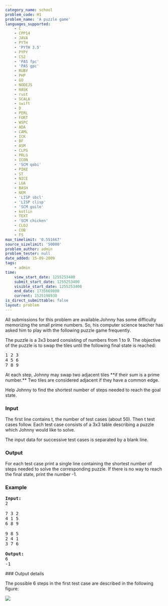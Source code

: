 ```yaml
---
category_name: school
problem_code: H1
problem_name: 'A puzzle game'
languages_supported:
    - C
    - CPP14
    - JAVA
    - PYTH
    - 'PYTH 3.5'
    - PYPY
    - CS2
    - 'PAS fpc'
    - 'PAS gpc'
    - RUBY
    - PHP
    - GO
    - NODEJS
    - HASK
    - rust
    - SCALA
    - swift
    - D
    - PERL
    - FORT
    - WSPC
    - ADA
    - CAML
    - ICK
    - BF
    - ASM
    - CLPS
    - PRLG
    - ICON
    - 'SCM qobi'
    - PIKE
    - ST
    - NICE
    - LUA
    - BASH
    - NEM
    - 'LISP sbcl'
    - 'LISP clisp'
    - 'SCM guile'
    - kotlin
    - TEXT
    - 'SCM chicken'
    - CLOJ
    - COB
    - FS
max_timelimit: '0.551667'
source_sizelimit: '50000'
problem_author: admin
problem_tester: null
date_added: 15-09-2009
tags:
    - admin
time:
    view_start_date: 1255253400
    submit_start_date: 1255253400
    visible_start_date: 1255253400
    end_date: 1735669800
    current: 1525198930
is_direct_submittable: false
layout: problem
---
```

All submissions for this problem are available.Johnny has some difficulty memorizing the small prime numbers. So, his computer science teacher has asked him to play with the following puzzle game frequently.

The puzzle is a 3x3 board consisting of numbers from 1 to 9. The objective of the puzzle is to swap the tiles until the following final state is reached:

<pre>
1 2 3
4 5 6
7 8 9
</pre>At each step, Johnny may swap two adjacent tiles **if their sum is a prime number.** Two tiles are considered adjacent if they have a common edge.

Help Johnny to find the shortest number of steps needed to reach the goal state.

### Input

The first line contains t, the number of test cases (about 50). Then t test cases follow. Each test case consists of a 3x3 table describing a puzzle which Johnny would like to solve.

The input data for successive test cases is separated by a blank line.

### Output

For each test case print a single line containing the shortest number of steps needed to solve the corresponding puzzle. If there is no way to reach the final state, print the number -1.

### Example

<pre>
<b>Input:</b>
2

7 3 2 
4 1 5 
6 8 9 

9 8 5 
2 4 1 
3 7 6  

<b>Output:</b>
6
-1
</pre>### Output details

The possible 6 steps in the first test case are described in the following figure:

![](https://campus.codechef.com/images/problems/h1.png)
